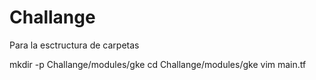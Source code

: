 # Challange

Para la esctructura de carpetas

mkdir -p Challange/modules/gke
cd Challange/modules/gke
vim main.tf
